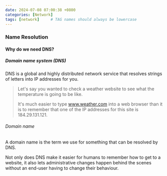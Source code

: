 ```yaml
---
date: 2024-07-08 07:00:38 +0800
categories: [Network]
tags: [network]     # TAG names should always be lowercase
---
```


### Name Resolution

#### Why do we need DNS?

##### Domain name system (DNS)

DNS is a global and highly distributed network service that resolves strings of letters into IP addresses for you.

> Let's say you wanted to check a weather website to see what the temperature is going to be like. 
>
> It's much easier to type www.weather.com into a web browser than it is to remember that one of the IP addresses for this site is 184.29.131.121. 

###### Domain name

A domain name is the term we use for something that can be resolved by DNS.

Not only does DNS make it easier for humans to remember how to get to a website, it also lets administrative changes happen behind the scenes without an end-user having to change their behaviour. 
